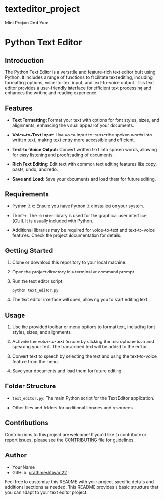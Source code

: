 # texteditor_project
Mini Project 2nd Year

# Python Text Editor

## Introduction

The Python Text Editor is a versatile and feature-rich text editor built using Python. 
It includes a range of functions to facilitate text editing, including formatting options, voice-to-text input,
and text-to-voice output.
This text editor provides a user-friendly interface for efficient text processing and enhances the writing and reading experience.

## Features

- **Text Formatting:** Format your text with options for font styles, sizes, and alignments, enhancing the visual appeal of your documents.

- **Voice-to-Text Input:** Use voice input to transcribe spoken words into written text, making text entry more accessible and efficient.

- **Text-to-Voice Output:** Convert written text into spoken words, allowing for easy listening and proofreading of documents.

- **Rich Text Editing:** Edit text with common text editing features like copy, paste, undo, and redo.

- **Save and Load:** Save your documents and load them for future editing.

## Requirements

- Python 3.x: Ensure you have Python 3.x installed on your system.

- Tkinter: The `tkinter` library is used for the graphical user interface (GUI). It is usually included with Python.

- Additional libraries may be required for voice-to-text and text-to-voice features. Check the project documentation for details.

## Getting Started

1. Clone or download this repository to your local machine.

2. Open the project directory in a terminal or command prompt.

3. Run the text editor script:

   ```bash
   python text_editor.py
   ```

4. The text editor interface will open, allowing you to start editing text.

## Usage

1. Use the provided toolbar or menu options to format text, including font styles, sizes, and alignments.

2. Activate the voice-to-text feature by clicking the microphone icon and speaking your text. The transcribed text will be added to the editor.

3. Convert text to speech by selecting the text and using the text-to-voice feature from the menu.

4. Save your documents and load them for future editing.

## Folder Structure

- `text_editor.py`: The main Python script for the Text Editor application.

- Other files and folders for additional libraries and resources.

## Contributions

Contributions to this project are welcome! If you'd like to contribute or report issues, please see the [CONTRIBUTING](CONTRIBUTING.md) file for guidelines.


## Author

- Your Name
- GitHub: [prathmeshtiwari22](https://github.com/prathmeshtiwari22)

Feel free to customize this README with your project-specific details and additional sections as needed. This README provides a basic structure that you can adapt to your text editor project.
